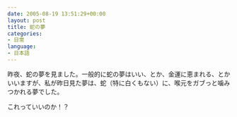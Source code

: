 ```yaml
---
date: 2005-08-19 13:51:29+00:00
layout: post
title: 蛇の夢
categories:
- 日常
language:
- 日本語
---
```


昨夜、蛇の夢を見ました。一般的に蛇の夢はいい、とか、金運に恵まれる、とかいいますが、私が昨日見た夢は、蛇（特に白くもない）に、喉元をガブっと噛みつかれる夢でした。

これっていいのか！？
